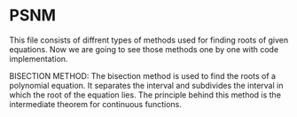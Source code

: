# PSNM
This file consists of diffrent types of methods used for finding roots of given equations. Now we are going to see those methods one by one with code implementation.

BISECTION METHOD:
The bisection method is used to find the roots of a polynomial equation. It separates the interval and subdivides the interval in which the root of the equation lies. The principle behind this method is the intermediate theorem for continuous functions.
